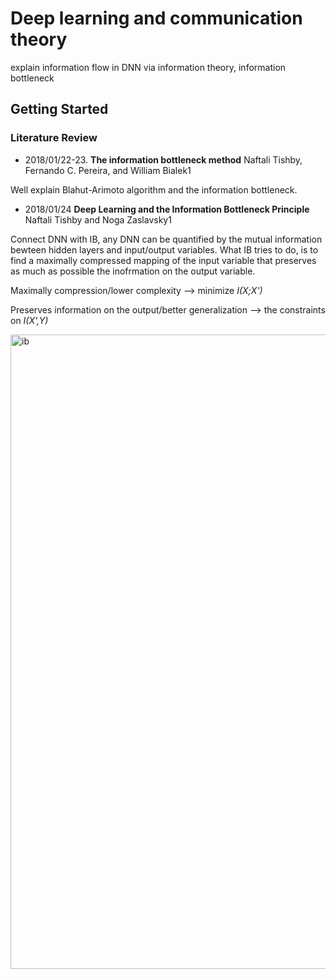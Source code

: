 # Deep learning and communication theory

explain information flow in DNN via information theory, information bottleneck

## Getting Started

### Literature Review

- 2018/01/22-23. **The information bottleneck method** Naftali Tishby, Fernando C. Pereira, and William Bialek1

Well explain Blahut-Arimoto algorithm and the information bottleneck. 

- 2018/01/24 **Deep Learning and the Information Bottleneck Principle** Naftali Tishby and Noga Zaslavsky1

Connect DNN with IB, any DNN can be quantified by the mutual information bewteen hidden layers and input/output variables. What IB tries to do, is to find a maximally compressed mapping of the input variable that preserves as much as possible the inofrmation on the output variable. 

Maximally compression/lower complexity --> minimize  *I(X;X')*

Preserves information on the output/better generalization --> the constraints on *I(X',Y)*

<img width="1015" alt="ib" src="https://user-images.githubusercontent.com/23377680/35342163-a992354a-0127-11e8-99f6-f33ceed48b31.png">
